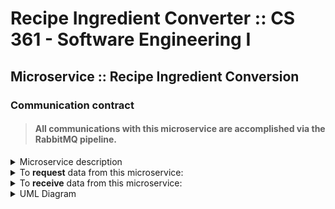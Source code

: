 # Recipe Ingredient Converter :: CS 361 - Software Engineering I

## Microservice :: Recipe Ingredient Conversion 
### Communication contract

> #### All communications with this microservice are accomplished via the RabbitMQ pipeline.

<details><summary>Microservice description
</summary>
<p></br>
	The <strong>Recipe Ingredient Conversion</strong> microservice is intended to provide users with the ability to convert 
	recipe ingredients from one unit of measurement to another. Users will be able to convert masses and volumes within and
	between the metric and imperial unit system. 
	
	In order to use this microservice you will need to be able to communicate with it via a RabbitMQ pipeline. You can find
	details on how to request and receive data below. You can also view how data can be sent and received from this 
	micoservice via the UML diagram at the bottom of the README.
</p>
</details>
<details><summary>To <strong>request</strong> data from this microservice:
</summary>
<p>

1. Establish a RabbitMQ pipeline
2. Then declare a queue named 'conversion request'
3. Send your formatted JSON recipe list into this queue

Example call (python3):
```
# Establish RabbitMQ pipeline
connection = pika.BlockingConnection(
    pika.ConnectionParameters('localhost'))
channel = connection.channel()

# Declare the queue (conversion request)
channel.queue_declare(queue='conversion request')

# Send your formatted JSON recipe list into the queue w/routing_key == queue
channel.basic_publish(exchange='',
                      routing_key='conversion request',
                      body=data_input
                      )
```
All JSON data sent into the queue must be formatted as follows:
```
{"Recipe name": [
    {"ingredient": "string", "quantity": "number", "measure": "string", "desired": "string"}
]}
```

Example:
```
{"Spaghetti": [
    {"ingredient": "all-purpose flour", "quantity": "120", "measure": "g", "desired": "oz"},
    {"ingredient": "table salt", "quantity": "12", "measure": "g", "desired": "oz"},
    {"ingredient": "large egg", "quantity": "2", "measure": "g", "desired": "mg"}
]}
```
Ingredient names must belong to this list:
```
ingredients = ['all-purpose flour', 'baking powder', 'baking soda', 'bread flour', 'brown sugar', 'butter', 'carrots', 'celery', 'feta cheese', 'cheddar cheese', 'cherries', 'chocolate chips', 'cocoa', 'coconut', 'corn syrup', 'cranberries', 'cream', 'cream cheese', 'creme fraiche', 'dates', 'dried milk', 'potato flakes', 'large egg', 'figs', 'flax meal', 'minced garlic', 'peeled garlic', 'ghee', 'gluten-free all-purpose flour', 'granola', 'hazelnuts', 'honey', 'jam', 'preserves', 'lard', 'leeks', 'lemon juice', 'macadamia nuts', 'maple syrup', 'marshmallow spread', 'mini marshmallows', 'marzipan', 'masa harina', 'mascarpone cheese', 'mayonnaise', 'evaporated milk', 'milk', 'molasses', 'mushrooms', 'oat flour', 'old fashioned oats', 'olive oil', 'olives', 'onions', 'paleo baking flour', 'palm shortening', 'pastry flour', 'peaches', 'peanut butter', 'peanuts', 'pears', 'pecans', 'pine nuts', 'pineapple', 'pistachio nuts', 'pizza sauce', 'poppy seeds', 'quinoa', 'raisins', 'raspberries', 'rhubarb', 'rice', 'table salt', 'semolina flour', 'sesame seeds', 'sour cream', 'sourdough starter', 'steel cut oats', 'strawberries', 'white sugar', 'sweetened condensed milk', 'tahini', 'tapioca flour', 'tomato paste', 'turbinado sugar', 'vanilla extract', 'vegetable oil', 'vegetable shortening', 'walnuts', 'water', 'instant yeast', 'yogurt', 'zucchini']
```
Units of measurement must belong to one of these three lists:

> **Note**: all units are abbreviated per convention
```
metric_masses = ["mg", "g", "kg"]
metric_volumes = ["ml", "l", "kl"]
imperial_masses = ["oz", "lb"]
imperial_volumes = ["tsp", "tbsp", "fl oz", "c", "pt", "qt", "gal"]
```
</p>
</details>

<details><summary>To <strong>receive</strong> data from this microservice:
</summary>
<p>

1. Establish a RabbitMQ pipeline
2. Then declare a queue named 'conversion delivery'
3. Set up a basic consume on queue='conversion delivery'
4. Create a callback function to receive and decode your converted data

Example call (python3):
```
def main():
    # Establish RabbitMQ pipeline
    connection = pika.BlockingConnection(
        pika.ConnectionParameters('localhost'))
    channel = connection.channel()

    # Declare the queue (conversion delivery)
    channel.queue_declare(queue='conversion delivery')

    # Callback function handles how you want to receive the data
    def callback(ch, method, properties, body):
        body = body.decode('utf-8')
        print(" [x] Received %r" % body)

    # Look for data within queue='conversion delivery'
    channel.basic_consume(queue='conversion delivery',
                          auto_ack=True,
                          on_message_callback=callback)

    # provide user feedback on program execution
    print(' [*] Waiting for messages. To exit press CTRL+C')

    # consume data from queue='conversion delivery' until user quits program
    channel.start_consuming()


# run the basic_consume() on queue='conversion delivery' until the user exits the program
if __name__ == '__main__':
    try:
        main()
    except KeyboardInterrupt:
        print('Interrupted')
        try:
            sys.exit(0)
        except SystemExit:
            os._exit(0)
```

All JSON data received from the delivery queue will be formatted as follows:

> **Note**: amounts will be rounded to six decimal places when possible
```
{'converted recipe name': [ {'ingredient': 'string', 'quantity': 'number', 'measure': 'string'} ]}
```
Example:
```
{'Spaghetti': [    
	{'ingredient': 'all-purpose flour', 'quantity': '4.232804', 'measure': 'oz'}, 
	{'ingredient': 'table salt', 'quantity': '0.42328', 'measure': 'oz'}, 
	{'ingredient': 'large egg', 'quantity': '2000.0', 'measure': 'mg'}
]}
```
</p>
</details>

<details><summary>UML Diagram
</summary></br>
	
![Ingredient conversion microservice UML](https://user-images.githubusercontent.com/91280849/180588469-0de16d88-2d70-4e2e-afa6-d445f4dbca14.png)
	
</details>
